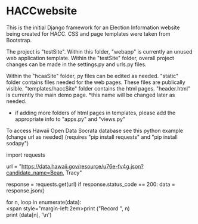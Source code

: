 # HACCwebsite

This is the initial Django framework for an Election Information website being created for HACC. CSS and page templates were taken from Bootstrap.

The project is "testSite".
Within this folder, "webapp" is currently an unused web application template.
Within the "testSite" folder, overall project changes can be made in the settings.py and urls.py files.

Within the "hcaaSite" folder, py files can be edited as needed.
"static" folder contains files needed for the web pages. These files are publically visible.
"templates/haccSite" folder contains the html pages. "header.html" is currently the main demo page. *this name will be changed later as needed.
* if adding more folders of html pages in templates, please add the appropriate info to "apps.py" and "views.py"

To access Hawaii Open Data Socrata database see this python example (change url as needed)
(requires "pip install requests" and "pip install sodapy")

import requests

url = "https://data.hawaii.gov/resource/u76e-fv4g.json?candidate_name=Bean, Tracy"

response = requests.get(url)
if response.status_code == 200:
    data = response.json()

for n, loop in enumerate(data):<br>
    <span style="margin-left:2em>print ("Record ", n)</span><br>
    <t>print (data[n], '\n')
